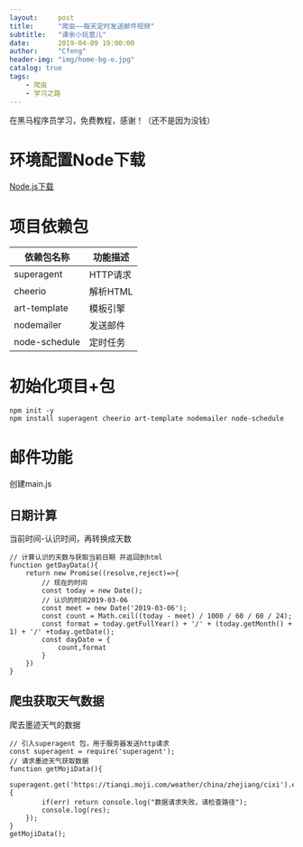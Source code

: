 ```yaml
---
layout:     post
title:      "爬虫——每天定时发送邮件视频"
subtitle:   "课余小玩意儿"
date:       2019-04-09 19:00:00
author:     "Cfeng"
header-img: "img/home-bg-o.jpg"
catalog: true
tags:
    - 爬虫
    - 学习之路
---
```

在黑马程序员学习，免费教程，感谢！（还不是因为没钱）

# 环境配置Node下载
[Node.js下载](https://nodejs.org/en/download/current/)

# 项目依赖包
| 依赖包名称 | 功能描述 | 
| ------ | ------ | 
| superagent|HTTP请求|
| cheerio| 解析HTML| 	
| art-template| 模板引擎|
| nodemailer|发送邮件| 
| node-schedule|定时任务| 

# 初始化项目+包
```
npm init -y
npm install superagent cheerio art-template nodemailer node-schedule
```

# 邮件功能
创建main.js
## 日期计算
当前时间-认识时间，再转换成天数
```
// 计算认识的天数与获取当前日期 并返回到html
function getDayData(){
    return new Promise((resolve,reject)=>{
        // 现在的时间
        const today = new Date();
        // 认识的时间2019-03-06
        const meet = new Date('2019-03-06');
        const count = Math.ceil((today - meet) / 1000 / 60 / 60 / 24);
        const format = today.getFullYear() + '/' + (today.getMonth() + 1) + '/' +today.getDate();
        const dayDate = {
            count,format
        }
    })
}
```
## 爬虫获取天气数据
爬去墨迹天气的数据
```
// 引入superagent 包，用于服务器发送http请求
const superagent = require('superagent');
// 请求墨迹天气获取数据
function getMojiData(){
    superagent.get('https://tianqi.moji.com/weather/china/zhejiang/cixi').end((err,res)=>{
        if(err) return console.log("数据请求失败，请检查路径");
        console.log(res);
    });
}
getMojiData();
```